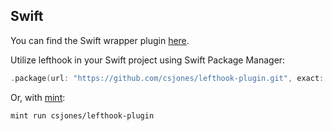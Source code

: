 ## Swift

You can find the Swift wrapper plugin [here](https://github.com/csjones/lefthook-plugin).

Utilize lefthook in your Swift project using Swift Package Manager:

```swift
.package(url: "https://github.com/csjones/lefthook-plugin.git", exact: "1.12.5-pplx"),
```

Or, with [mint](https://github.com/yonaskolb/Mint):

```bash
mint run csjones/lefthook-plugin
```
